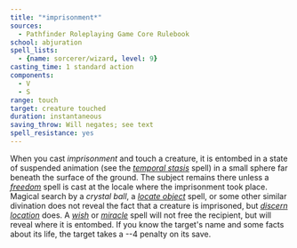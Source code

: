 ```yaml
---
title: "*imprisonment*"
sources:
  - Pathfinder Roleplaying Game Core Rulebook
school: abjuration
spell_lists:
  - {name: sorcerer/wizard, level: 9}
casting_time: 1 standard action
components:
  - V
  - S
range: touch
target: creature touched
duration: instantaneous
saving_throw: Will negates; see text
spell_resistance: yes
---
```


When you cast *imprisonment* and touch a creature, it is entombed in a state of suspended animation (see the [*temporal stasis*](/spells/temporal-stasis/) spell) in a small sphere far beneath the surface of the ground. The subject remains there unless a [*freedom*](/spells/freedom/) spell is cast at the locale where the imprisonment took place. Magical search by a *crystal ball*, a [*locate object*](/spells/locate-object/) spell, or some other similar divination does not reveal the fact that a creature is imprisoned, but [*discern location*](/spells/discern-location/) does. A [*wish*](/spells/wish/) or [*miracle*](/spells/miracle/) spell will not free the recipient, but will reveal where it is entombed. If you know the target's name and some facts about its life, the target takes a --4 penalty on its save.

